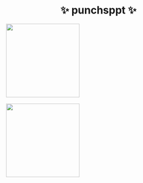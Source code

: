 <h1 align="center">✨ punchsppt ✨</h1>


<a href="https://github.com/anuraghazra/convoychat">
  <img height=200 align="center" src="https://github-readme-stats.vercel.app/api/top-langs?username=punchsppt&layout=compact&langs_count=8&card_width=320&theme=onedark" />
</a>
<br><br>

<a href="https://github.com/anuraghazra/github-readme-stats">
  <img height=200 align="center" src="https://github-readme-stats.vercel.app/api?username=punchsppt&theme=onedark" />
</a>

